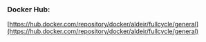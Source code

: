 ### Docker Hub:
[https://hub.docker.com/repository/docker/aldeir/fullcycle/general](https://hub.docker.com/repository/docker/aldeir/fullcycle/general)